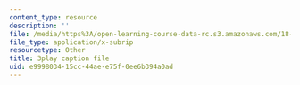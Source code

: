 ```yaml
---
content_type: resource
description: ''
file: /media/https%3A/open-learning-course-data-rc.s3.amazonaws.com/18-02sc-multivariable-calculus-fall-2010/e999803415cc44aee75f0ee6b394a0ad_tkAgpKg-tPs.srt
file_type: application/x-subrip
resourcetype: Other
title: 3play caption file
uid: e9998034-15cc-44ae-e75f-0ee6b394a0ad
---
```

